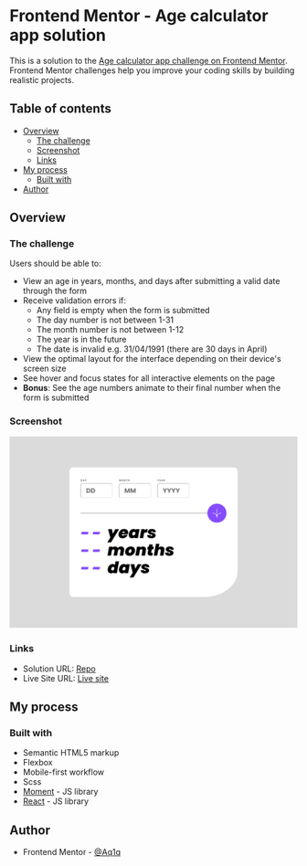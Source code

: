 # Frontend Mentor - Age calculator app solution

This is a solution to the [Age calculator app challenge on Frontend Mentor](https://www.frontendmentor.io/challenges/age-calculator-app-dF9DFFpj-Q). Frontend Mentor challenges help you improve your coding skills by building realistic projects. 

## Table of contents

- [Overview](#overview)
  - [The challenge](#the-challenge)
  - [Screenshot](#screenshot)
  - [Links](#links)
- [My process](#my-process)
  - [Built with](#built-with)
- [Author](#author)

## Overview

### The challenge

Users should be able to:

- View an age in years, months, and days after submitting a valid date through the form
- Receive validation errors if:
  - Any field is empty when the form is submitted
  - The day number is not between 1-31
  - The month number is not between 1-12
  - The year is in the future
  - The date is invalid e.g. 31/04/1991 (there are 30 days in April)
- View the optimal layout for the interface depending on their device's screen size
- See hover and focus states for all interactive elements on the page
- **Bonus**: See the age numbers animate to their final number when the form is submitted

### Screenshot

![](./screenshot.png)

### Links

- Solution URL: [Repo](https://github.com/Aq1q/age-calculator)
- Live Site URL: [Live site](https://aq1q.github.io/age-calculator/)

## My process

### Built with

- Semantic HTML5 markup
- Flexbox
- Mobile-first workflow
- Scss
- [Moment](https://momentjs.com/) - JS library
- [React](https://reactjs.org/) - JS library

## Author

- Frontend Mentor - [@Aq1q](https://www.frontendmentor.io/profile/Aq1q)